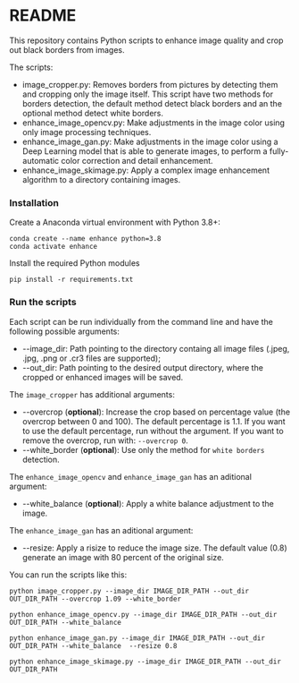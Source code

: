 # README

This repository contains Python scripts to enhance image quality and crop out black borders from images.

The scripts:

-   image_cropper.py: Removes borders from pictures by detecting them and cropping only the image itself. This script have two methods for borders detection, the default method detect black borders and an the optional method detect white borders. 
-   enhance_image_opencv.py: Make adjustments in the image color using only image processing techniques. 
-   enhance_image_gan.py: Make adjustments in the image color using a Deep Learning model that is able to generate images, to perform a fully-automatic color correction and detail enhancement. 
-   enhance_image_skimage.py: Apply a complex image enhancement algorithm to a directory containing images.

### Installation

Create a Anaconda virtual environment with Python 3.8+:

```shell
conda create --name enhance python=3.8
conda activate enhance
```

Install the required Python modules

```shell
pip install -r requirements.txt
```

### Run the scripts

Each script can be run individually from the command line and have the following possible arguments:

-   --image_dir: Path pointing to the directory containg all image files (.jpeg, .jpg, .png or .cr3 files are supported);
-   --out_dir: Path pointing to the desired output directory, where the cropped or enhanced images will be saved.

The `image_cropper` has additional arguments:

-   --overcrop (**optional**): Increase the crop based on percentage value (the overcrop between 0 and 100). The default percentage is 1.1. If you want to use the default percentage, run without the argument. If you want to remove the overcrop, run with: `--overcrop 0`. 
-   --white_border (**optional**): Use only the method for `white borders` detection. 

The `enhance_image_opencv` and `enhance_image_gan` has an aditional argument:

-   --white_balance (**optional**): Apply a white balance adjustment to the image.

The `enhance_image_gan` has an aditional argument:

-   --resize: Apply a risize to reduce the image size. The default value (0.8) generate an image with 80 percent of the original size.

You can run the scripts like this:

```shell
python image_cropper.py --image_dir IMAGE_DIR_PATH --out_dir OUT_DIR_PATH --overcrop 1.09 --white_border

python enhance_image_opencv.py --image_dir IMAGE_DIR_PATH --out_dir OUT_DIR_PATH --white_balance

python enhance_image_gan.py --image_dir IMAGE_DIR_PATH --out_dir OUT_DIR_PATH --white_balance  --resize 0.8

python enhance_image_skimage.py --image_dir IMAGE_DIR_PATH --out_dir OUT_DIR_PATH
```

